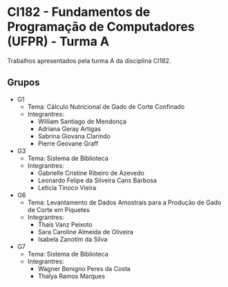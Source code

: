 # CI182 - Fundamentos de Programação de Computadores (UFPR) - Turma A

Trabalhos apresentados pela turma A da disciplina CI182.

## Grupos
- G1
	- Tema: Cálculo Nutricional de Gado de Corte Confinado
	- Integrantres:
	    - William Santiago de Mendonça
	    - Adriana Geray Artigas
	    - Sabrina Giovana Clarindo
	    - Pierre Geovane Graff
- G3
	- Tema: Sistema de Biblioteca
	- Integrantres:
	    - Gabrielle Cristine Ribeiro de Azevedo
	    - Leonardo Felipe da Silveira Cans Barbosa
	    - Leticia Tinoco Vieira
- G6
	- Tema: Levantamento de Dados Amostrais para a Produção de Gado de Corte em Piquetes
	- Integrantres:
	    - Thaís Vanz Peixoto
	    - Sara Caroline Almeida de Oliveira
	    - Isabela Zanotim da Silva
- G7
	- Tema: Sistema de Biblioteca
	- Integrantres:
	    - Wagner Benigno Peres da Costa
	    - Thalya Ramos Marques
